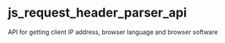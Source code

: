 # js_request_header_parser_api
API for getting client IP address, browser language and browser software
